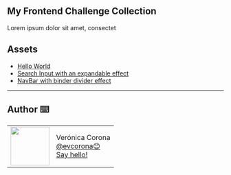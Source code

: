 ## My Frontend Challenge Collection

Lorem ipsum dolor sit amet, consectet

## Assets

- [Hello World](/HelloWorld)
- [Search Input with an expandable effect](/SearchInput_ExpandableEffect)
- [NavBar with binder divider effect](/NavBar_BinderDividerEffect)

---

## Author ⌨️

<table>
  <tr>
    <td>
      <img src="https://avatars.githubusercontent.com/u/73207023?s=460&u=4cff370b3f10790ee07402fc579e2272a946af86&v=4?" width="90">
    </td>
    <td>
      Verónica Corona<br />
      <a href="https://github.com/evcorona">@evcorona😊<br/></a>
      <a href="mailto:eldav.corona@gmailcom">Say hello!</a>
    </td>
  </tr>
</table>
